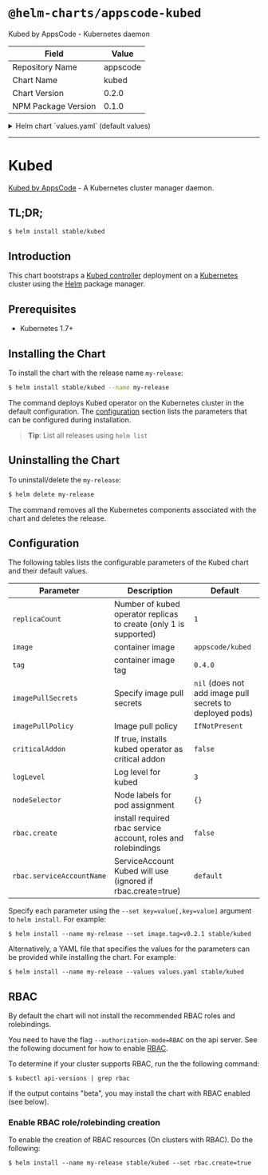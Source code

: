 # `@helm-charts/appscode-kubed`

Kubed by AppsCode - Kubernetes daemon

| Field               | Value    |
| ------------------- | -------- |
| Repository Name     | appscode |
| Chart Name          | kubed    |
| Chart Version       | 0.2.0    |
| NPM Package Version | 0.1.0    |

<details>

<summary>Helm chart `values.yaml` (default values)</summary>

```yaml
# Default values for kubed.
# This is a YAML-formatted file.
# Declare variables to be passed into your templates.
replicaCount: 1
kubed:
  image: appscode/kubed
  tag: 0.4.0
## Optionally specify an array of imagePullSecrets.
## Secrets must be manually created in the namespace.
## ref: https://kubernetes.io/docs/concepts/containers/images/#specifying-imagepullsecrets-on-a-pod
##
# imagePullSecrets:
#   - name: myRegistryKeySecretName
## Specify a imagePullPolicy
## ref: http://kubernetes.io/docs/user-guide/images/#pre-pulling-images
##
imagePullPolicy: IfNotPresent
## Installs Searchlight operator as critical addon
## https://kubernetes.io/docs/tasks/administer-cluster/guaranteed-scheduling-critical-addon-pods/
criticalAddon: false
## Log level for kubed
logLevel: 3
## Node labels for pod assignment
## Ref: https://kubernetes.io/docs/user-guide/node-selection/
##
nodeSelector: {}
## Install Default RBAC roles and bindings
rbac:
  ## If true, create & use RBAC resources
  create: false
  ## Ignored if rbac.create is true
  serviceAccountName: default
```

</details>

---

# Kubed

[Kubed by AppsCode](https://github.com/appscode/kubed) - A Kubernetes cluster manager daemon.

## TL;DR;

```bash
$ helm install stable/kubed
```

## Introduction

This chart bootstraps a [Kubed controller](https://github.com/appscode/kubed) deployment on a [Kubernetes](http://kubernetes.io) cluster using the [Helm](https://helm.sh) package manager.

## Prerequisites

- Kubernetes 1.7+

## Installing the Chart

To install the chart with the release name `my-release`:

```bash
$ helm install stable/kubed --name my-release
```

The command deploys Kubed operator on the Kubernetes cluster in the default configuration. The [configuration](#configuration) section lists the parameters that can be configured during installation.

> **Tip**: List all releases using `helm list`

## Uninstalling the Chart

To uninstall/delete the `my-release`:

```bash
$ helm delete my-release
```

The command removes all the Kubernetes components associated with the chart and deletes the release.

## Configuration

The following tables lists the configurable parameters of the Kubed chart and their default values.

| Parameter                 | Description                                                       | Default                                                  |
| ------------------------- | ----------------------------------------------------------------- | -------------------------------------------------------- |
| `replicaCount`            | Number of kubed operator replicas to create (only 1 is supported) | `1`                                                      |
| `image`                   | container image                                                   | `appscode/kubed`                                         |
| `tag`                     | container image tag                                               | `0.4.0`                                                  |
| `imagePullSecrets`        | Specify image pull secrets                                        | `nil` (does not add image pull secrets to deployed pods) |
| `imagePullPolicy`         | Image pull policy                                                 | `IfNotPresent`                                           |
| `criticalAddon`           | If true, installs kubed operator as critical addon                | `false`                                                  |
| `logLevel`                | Log level for kubed                                               | `3`                                                      |
| `nodeSelector`            | Node labels for pod assignment                                    | `{}`                                                     |
| `rbac.create`             | install required rbac service account, roles and rolebindings     | `false`                                                  |
| `rbac.serviceAccountName` | ServiceAccount Kubed will use (ignored if rbac.create=true)       | `default`                                                |

Specify each parameter using the `--set key=value[,key=value]` argument to `helm install`. For example:

```console
$ helm install --name my-release --set image.tag=v0.2.1 stable/kubed
```

Alternatively, a YAML file that specifies the values for the parameters can be provided while
installing the chart. For example:

```console
$ helm install --name my-release --values values.yaml stable/kubed
```

## RBAC

By default the chart will not install the recommended RBAC roles and rolebindings.

You need to have the flag `--authorization-mode=RBAC` on the api server. See the following document for how to enable [RBAC](https://kubernetes.io/docs/admin/authorization/rbac/).

To determine if your cluster supports RBAC, run the the following command:

```console
$ kubectl api-versions | grep rbac
```

If the output contains "beta", you may install the chart with RBAC enabled (see below).

### Enable RBAC role/rolebinding creation

To enable the creation of RBAC resources (On clusters with RBAC). Do the following:

```console
$ helm install --name my-release stable/kubed --set rbac.create=true
```
